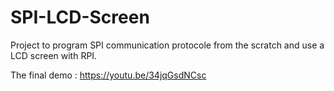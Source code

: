 # SPI-LCD-Screen
Project to program SPI communication protocole from the scratch and use a LCD screen with RPI.

The final demo : https://youtu.be/34jqGsdNCsc 
